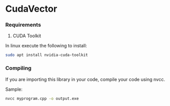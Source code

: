 # CudaVector

### Requirements

1. CUDA Toolkit

In linux execute the following to install:

```bash
sudo apt install nvidia-cuda-toolkit
```

### Compiling

If you are importing this library in your code, compile your code using nvcc.

Sample:

```bash
nvcc myprogram.cpp -o output.exe
```